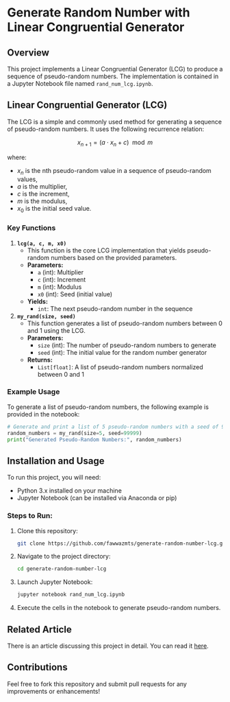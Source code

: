 # **Generate Random Number with Linear Congruential Generator**

## **Overview**

This project implements a Linear Congruential Generator (LCG) to produce a sequence of pseudo-random numbers. The implementation is contained in a Jupyter Notebook file named `rand_num_lcg.ipynb`.

## **Linear Congruential Generator (LCG)**

The LCG is a simple and commonly used method for generating a sequence of pseudo-random numbers. It uses the following recurrence relation:

$$
x_{n+1} = (a \cdot x_n + c) \mod m
$$

where:

- $x_n$ is the nth pseudo-random value in a sequence of pseudo-random values,
- $a$ is the multiplier,
- $c$ is the increment,
- $m$ is the modulus,
- $x_0$ is the initial seed value.

### **Key Functions**

1. **`lcg(a, c, m, x0)`**
   * This function is the core LCG implementation that yields pseudo-random numbers based on the provided parameters.
   * **Parameters:**
     * `a` (int): Multiplier
     * `c` (int): Increment
     * `m` (int): Modulus
     * `x0` (int): Seed (initial value)
   * **Yields:**
     * `int`: The next pseudo-random number in the sequence
2. **`my_rand(size, seed)`**
   * This function generates a list of pseudo-random numbers between 0 and 1 using the LCG.
   * **Parameters:**
     * `size` (int): The number of pseudo-random numbers to generate
     * `seed` (int): The initial value for the random number generator
   * **Returns:**
     * `List[float]`: A list of pseudo-random numbers normalized between 0 and 1

### **Example Usage**

To generate a list of pseudo-random numbers, the following example is provided in the notebook:

```python
# Generate and print a list of 5 pseudo-random numbers with a seed of 99999
random_numbers = my_rand(size=5, seed=99999)
print("Generated Pseudo-Random Numbers:", random_numbers)
```

## **Installation and Usage**

To run this project, you will need:

* Python 3.x installed on your machine
* Jupyter Notebook (can be installed via Anaconda or pip)

### **Steps to Run:**

1. Clone this repository:

   ```bash
   git clone https://github.com/fawwazmts/generate-random-number-lcg.git
   ```
2. Navigate to the project directory:

   ```bash
   cd generate-random-number-lcg
   ```
3. Launch Jupyter Notebook:

   ```bash
   jupyter notebook rand_num_lcg.ipynb
   ```
4. Execute the cells in the notebook to generate pseudo-random numbers.

## **Related Article**
There is an article discussing this project in detail. You can read it [here](https://medium.com/@fawwazmts/generating-random-numbers-in-computer-cf4233ac46e8).

## **Contributions**

Feel free to fork this repository and submit pull requests for any improvements or enhancements!
